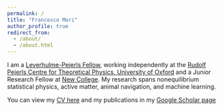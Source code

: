 ```yaml
---
permalink: /
title: "Francesco Mori"
author_profile: true
redirect_from: 
  - /about/
  - /about.html
---
```


I am a [Leverhulme-Peierls Fellow](https://www.leverhulmepeierlsfellows.com/), working independently at the [Rudolf Peierls Centre for Theoretical Physics, University of Oxford](https://www.physics.ox.ac.uk/research/subdepartment/rudolf-peierls-centre-theoretical-physics) and a Junior Research Fellow at [New College](https://www.new.ox.ac.uk). My research spans nonequilibrium statistical physics, active matter, animal navigation, and machine learning. 

You can view my [CV here](/files/Mori_CV.pdf) and my publications in my [Google Scholar page](https://scholar.google.com/citations?user=3PbdntYAAAAJ&hl=it)
